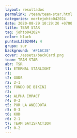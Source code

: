 ```yaml
---
layout: resultados
permalink: /team/team-star.html
categories: nortejohto042024
date: 2020-08-29 10:29:20 +0700
title: TEAM STAR
tag: johto042024
color: black
puntosLJ202404: 4
grupo: sur
background: '#F16C38'
cover: /assets/backCard.png
team: TEAM STAR
abr: TSR
t1: ETERNAL STARLIGHT
r1:
t2: GODS
r2: 2-1
t3: FONDO DE BIKINI
r3:
t4: ALPHA IMPACT
r4: 0-3
t5: POR LA ANECDOTA
r5: 0-3
t6: KOD
r6: 2-1
t7: TEAM SATISFACTION
r7: 0-2
---
```



